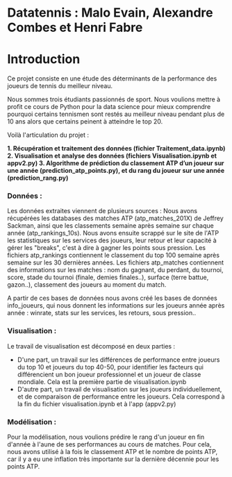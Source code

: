 # Datatennis : Malo Evain, Alexandre Combes et Henri Fabre

# Introduction

Ce projet consiste en une étude des déterminants de la performance des joueurs de tennis du meilleur niveau.

Nous sommes trois étudiants passionnés de sport. Nous voulions mettre à profit ce cours de Python pour la data science pour mieux comprendre pourquoi certains tennismen sont restés au meilleur niveau pendant plus de 10 ans alors que certains peinent à atteindre le top 20. 

Voilà l'articulation du projet : 

$\textbf{
    1. Récupération et traitement des données (fichier Traitement_data.ipynb)
    2. Visualisation et analyse des données (fichiers Visualisation.ipynb et appv2.py)
    3. Algorithme de prédiction du classement ATP d'un joueur sur une année (prediction_atp_points.py), et du rang du joueur sur une année (prediction_rang.py)
}$

### Données : 

Les données extraites viennent de plusieurs sources : 
Nous avons récupérées les databases des matches ATP (atp_matches_201X) de Jeffrey Sackman, ainsi que les classements semaine après semaine sur chaque année (atp_rankings_10s).
Nous avons ensuite scrappé sur le site de l'ATP les statistiques sur les services des joueurs, leur retour et leur capacité à gérer les "breaks", c'est à dire à gagner les points sous pression.
Les fichiers atp_rankings contiennent le classement du top 100 semaine après semaine sur les 30 dernières années. 
Les fichiers atp_matches contiennent des informations sur les matches : nom du gagnant, du perdant, du tournoi, score, stade du tournoi (finale, demies finales..), surface (terre battue, gazon..), classement des joueurs au moment du match.

A partir de ces bases de données nous avons créé les bases de données info_joueurs, qui nous donnent les informations sur les joueurs année après année : winrate, stats sur les services, les retours, sous pression..

### Visualisation :

Le travail de visualisation est décomposé en deux parties : 
- D'une part, un travail sur les différences de performance entre joueurs du top 10 et joueurs du top 40-50, pour identifier les facteurs qui différencient un bon joueur professionnel et un joueur de classe mondiale. Cela est la première partie de visualisation.ipynb
- D'autre part, un travail de visualisation sur les joueurs individuellement, et de comparaison de performance entre les joueurs. Cela correspond à la fin du fichier visualisation.ipynb et à l'app (appv2.py)

### Modélisation : 

Pour la modélisation, nous voulions prédire le rang d'un joueur en fin d'année à l'aune de ses performances au cours de matches. Pour cela, nous avons utilisé à la fois le classement ATP et le nombre de points ATP, car il y a eu une inflation très importante sur la dernière décennie pour les points ATP.